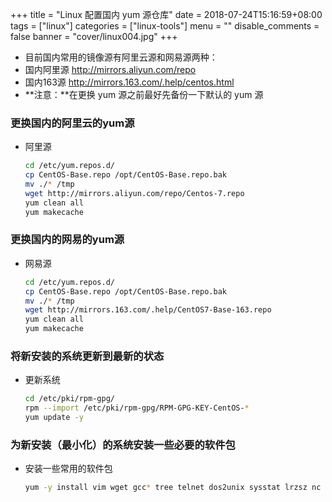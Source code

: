 +++
title = "Linux 配置国内 yum 源仓库"
date = 2018-07-24T15:16:59+08:00
tags = ["linux"]
categories = ["linux-tools"]
menu = ""
disable_comments = false
banner = "cover/linux004.jpg"
+++

- 目前国内常用的镜像源有阿里云源和网易源两种：
- 国内阿里源 <http://mirrors.aliyun.com/repo>
- 国内163源 <http://mirrors.163.com/.help/centos.html>
- **注意：**在更换 yum 源之前最好先备份一下默认的 yum 源

### 更换国内的阿里云的yum源
- 阿里源
  
  ```bash
  cd /etc/yum.repos.d/
  cp CentOS-Base.repo /opt/CentOS-Base.repo.bak
  mv ./* /tmp
  wget http://mirrors.aliyun.com/repo/Centos-7.repo
  yum clean all
  yum makecache
  ```

### 更换国内的网易的yum源
- 网易源
  
  ```bash
  cd /etc/yum.repos.d/
  cp CentOS-Base.repo /opt/CentOS-Base.repo.bak
  mv ./* /tmp
  wget http://mirrors.163.com/.help/CentOS7-Base-163.repo
  yum clean all
  yum makecache
  ```

### 将新安装的系统更新到最新的状态
- 更新系统
  
  ```bash
  cd /etc/pki/rpm-gpg/
  rpm --import /etc/pki/rpm-gpg/RPM-GPG-KEY-CentOS-*
  yum update -y
  ```

### 为新安装（最小化）的系统安装一些必要的软件包
- 安装一些常用的软件包
  
  ```bash
  yum -y install vim wget gcc* tree telnet dos2unix sysstat lrzsz nc nmap pcre-devel zlib-devel openssl-devel openssh-clients bash-com*
  ```
